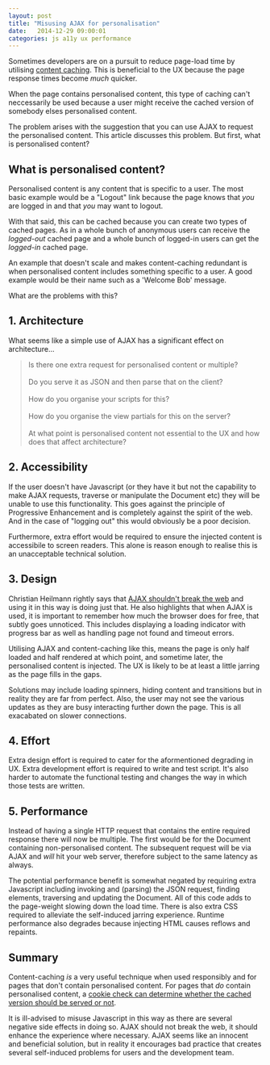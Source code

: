 ```yaml
---
layout: post
title: "Misusing AJAX for personalisation"
date:   2014-12-29 09:00:01
categories: js a11y ux performance
---
```


Sometimes developers are on a pursuit to reduce page-load time by utilising [content caching](https://developer.akamai.com/stuff/Caching/Content_Caching.html). This is beneficial to the UX because the page response times become *much* quicker.

When the page contains personalised content, this type of caching can't neccessarily be used because a user might receive the cached version of somebody elses personalised content.

The problem arises with the suggestion that you can use AJAX to request the personalised content. This article discusses this problem. But first, what is personalised content?

## What is personalised content?

Personalised content is any content that is specific to a user. The most basic example would be a "Logout" link because the page knows that *you* are logged in and that *you* may want to logout.

With that said, this can be cached because you can create two types of cached pages. As in a whole bunch of anonymous users can receive the *logged-out* cached page and a whole bunch of logged-in users can get the *logged-in* cached page.

An example that doesn't scale and makes content-caching redundant is when personalised content includes something specific to a user. A good example would be their name such as a 'Welcome Bob' message.

What are the problems with this?

## 1. Architecture

What seems like a simple use of AJAX has a significant effect on architecture...

> Is there one extra request for personalised content or multiple?
> <br><br>Do you serve it as JSON and then parse that on the client?
> <br><br>How do you organise your scripts for this?
> <br><br>How do you organise the view partials for this on the server?
> <br><br>At what point is personalised content not essential to the UX and how does that affect architecture?

## 2. Accessibility

If the user doesn't have Javascript (or they have it but not the capability to make AJAX requests, traverse or manipulate the Document etc) they will be unable to use this functionality. This goes against the principle of Progressive Enhancement and is completely against the spirit of the web. And in the case of "logging out" this would obviously be a poor decision.

Furthermore, extra effort would be required to ensure the injected content is accessibile to screen readers. This alone is reason enough to realise this is an unacceptable technical solution.

## 3. Design

Christian Heilmann rightly says that [AJAX shouldn't break the web](http://www.smashingmagazine.com/2010/02/10/some-things-you-should-know-about-ajax/) and using it in this way is doing just that. He also highlights that when AJAX is used, it is important to remember how much the browser does for free, that subtly goes unnoticed. This includes displaying a loading indicator with progress bar as well as handling page not found and timeout errors.

Utilising AJAX and content-caching like this, means the page is only half loaded and half rendered at which point, and sometime later, the personalised content is injected. The UX is likely to be at least a little jarring as the page fills in the gaps.

Solutions may include loading spinners, hiding content and transitions but in reality they are far from perfect. Also, the user may not see the various updates as they are busy interacting further down the page. This is all exacabated on slower connections.

## 4. Effort

Extra design effort is required to cater for the aformentioned degrading in UX. Extra development effort is required to write and test script. It's also harder to automate the functional testing and changes the way in which those tests are written.

## 5. Performance

Instead of having a single HTTP request that contains the entire required response there will now be multiple. The first would be for the Document containing non-personalised content. The subsequent request will be via AJAX and *will* hit your web server, therefore subject to the same latency as always.

The potential performance benefit is somewhat negated by requiring extra Javascript including invoking and (parsing) the JSON request, finding elements, traversing and updating the Document. All of this code adds to the page-weight slowing down the load time. There is also extra CSS required to alleviate the self-induced jarring experience. Runtime performance also degrades because injecting HTML causes reflows and repaints.

## Summary

Content-caching *is* a very useful technique when used responsibly and for pages that don't contain personalised content. For pages that *do* contain personalised content, a [cookie check can determine whether the cached version should be served or not](https://blogs.akamai.com/2014/05/and-you-thought-your-page-could-not-be-cached.html).

It is ill-advised to misuse Javascript in this way as there are several negative side effects in doing so. AJAX should not break the web, it should enhance the experience where necessary. AJAX seems like an innocent and beneficial solution, but in reality it encourages bad practice that creates several self-induced problems for users and the development team.

<!--

## Todo:

* https://remysharp.com/2012/04/25/mobile-battery-performance
* http://itamarst.org/writings/dynamiccaching.html
* cache invalidated means it goes to server anyway

## Comment from blog covers it off:

> I think this would be a useful technique in only special situations. It does accomplish what you want but will require multiple downloads and will make a portion of your page unaccessible to those who have disabled JS (from what I have heard that is 10% of the intenet population).

> Plus I am dubious of the savings. The reason for the caching to not have a web brower contact the website. It can just retrieve the content from cache. But if it is having to retrieve a portion of the content anyway you still have to make a HTTP request. Might as well make that response a bit bigger and get rid of the multiple requests and more complex code.

> Sounds to me like this is going a little overboard on caching. Some pages are just not designed for caching. If that is the case then implement your application to use the “If-Modified-Since” header. That way the user can make their request but get back a small response in most cases.

> I think this is premature optimization.

-->